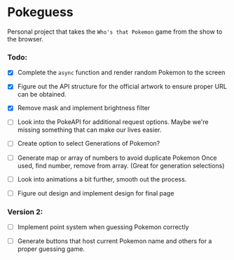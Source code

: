 # Pokeguess

Personal project that takes the `Who's that Pokemon` game from the show to the browser.

### Todo:

- [x] Complete the `async` function and render random Pokemon to the screen

- [x] Figure out the API structure for the official artwork to ensure proper URL can be obtained.

- [x] Remove mask and implement brightness filter

- [ ] Look into the PokeAPI for additional request options. Maybe we're missing something that can make our lives easier.

- [ ] Create option to select Generations of Pokemon?

- [ ] Generate map or array of numbers to avoid duplicate Pokemon
  Once used, find number, remove from array. (Great for generation selections)

- [ ] Look into animations a bit further, smooth out the process.

- [ ] Figure out design and implement design for final page



### Version 2:

- [ ] Implement point system when guessing Pokemon correctly

- [ ] Generate buttons that host current Pokemon name and others for a proper guessing game.
